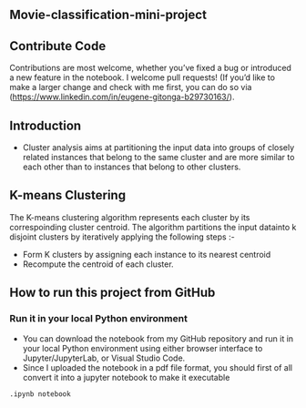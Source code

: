 ## Movie-classification-mini-project

## Contribute Code
Contributions are most welcome, whether you’ve fixed a bug or introduced a new feature in the notebook. I welcome pull requests! (If you’d like to make a larger change and check with me first, you can do so via (https://www.linkedin.com/in/eugene-gitonga-b29730163/).

## Introduction
* Cluster analysis aims at partitioning the input data into groups of closely related instances that belong to the same cluster and are more
similar to each other than to instances that belong to other clusters.

## K-means Clustering
The K-means clustering algorithm represents each cluster by its correspoinding cluster centroid. The algorithm partitions the input datainto k disjoint clusters by iteratively applying the following steps :-
* Form K clusters by assigning each instance to its nearest centroid
* Recompute the centroid of each cluster.

## How to run this project from GitHub

### Run it in your local Python environment
* You can download the notebook from my GitHub repository and run it in your local Python environment using either browser interface to Jupyter/JupyterLab, or Visual Studio Code.
* Since I uploaded the notebook in a pdf file format, you should first of all convert it into a jupyter notebook to make it executable
```sh
.ipynb notebook
```

